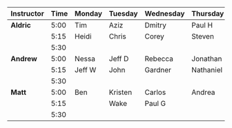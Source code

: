 |Instructor	|Time |Monday |Tuesday |Wednesday|Thursday |Friday |
|:---|:----	|:-----	|:----	|:---- |:---- |:----|
|__Aldric__|5:00|Tim|Aziz|Dmitry|Paul H| |
| |5:15|Heidi|Chris|Corey|Steven| |
| |5:30|| | | | |
|__Andrew__|5:00|Nessa|Jeff D|Rebecca|Jonathan|
| |5:15|Jeff W|John|Gardner|Nathaniel| |
| |5:30| | | | | |
|__Matt__|5:00|Ben |Kristen|Carlos|Andrea||
| | 5:15||Wake|Paul G|| |
| | 5:30| | | | | |
